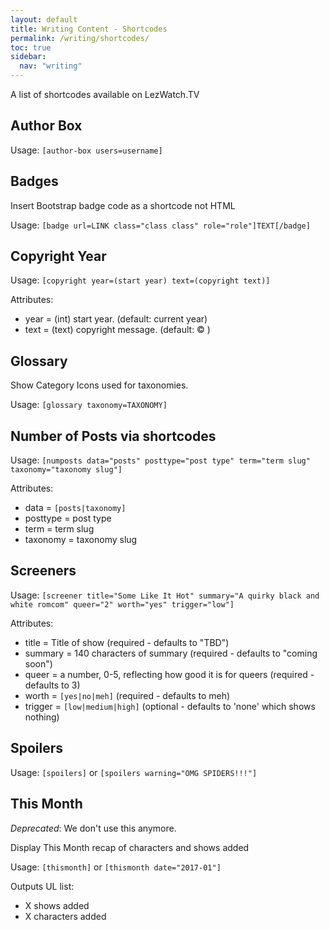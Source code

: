 ```yaml
---
layout: default
title: Writing Content - Shortcodes
permalink: /writing/shortcodes/
toc: true
sidebar:
  nav: "writing"
---
```


A list of shortcodes available on LezWatch.TV

## Author Box

Usage: `[author-box users=username]`

## Badges

Insert Bootstrap badge code as a shortcode not HTML

Usage: `[badge url=LINK class="class class" role="role"]TEXT[/badge]`

## Copyright Year

Usage: `[copyright year=(start year) text=(copyright text)]`

Attributes:
* year = (int) start year. (default: current year)
* text = (text) copyright message. (default: &copy; )

## Glossary

Show Category Icons used for taxonomies.

Usage: `[glossary taxonomy=TAXONOMY]`

## Number of Posts via shortcodes

Usage: `[numposts data="posts" posttype="post type" term="term slug" taxonomy="taxonomy slug"]`

Attributes:
* data = `[posts|taxonomy]`
* posttype = post type
* term = term slug
* taxonomy = taxonomy slug

## Screeners

Usage: `[screener title="Some Like It Hot" summary="A quirky black and white romcom" queer="2" worth="yes" trigger="low"]`

Attributes:
 * title = Title of show (required - defaults to "TBD")
 * summary = 140 characters of summary (required - defaults to "coming soon")
 * queer = a number, 0-5, reflecting how good it is for queers (required - defaults to 3)
 * worth = `[yes|no|meh]` (required - defaults to meh)
 * trigger = `[low|medium|high]` (optional - defaults to 'none' which shows nothing)

## Spoilers

Usage: `[spoilers]` or `[spoilers warning="OMG SPIDERS!!!"]`

## This Month

_Deprecated_: We don't use this anymore.

Display This Month recap of characters and shows added

Usage: `[thismonth]` or `[thismonth date="2017-01"]`

Outputs UL list:
 * X shows added
 * X characters added
